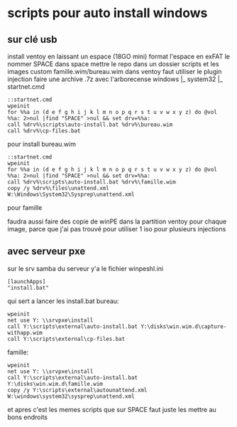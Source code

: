 # scripts pour auto install windows

## sur clé usb
install ventoy en laissant un espace (18GO mini)
format l'espace en exFAT le nommer SPACE
dans space mettre le repo dans un dossier scripts
et les images custom famille.wim/bureau.wim
dans ventoy faut utiliser le plugin injection
faire une archive .7z avec l'arborecense
windows
  |_ system32
    |_ startnet.cmd

```
::startnet.cmd
wpeinit
for %%a in (d e f g h i j k l m n o p q r s t u v w x y z) do @vol %%a: 2>nul |find "SPACE" >nul && set drv=%%a:
call %drv%\scripts\auto-install.bat %drv%\bureau.wim
call %drv%\cp-files.bat
```
pour install bureau.wim

```
::startnet.cmd
wpeinit
for %%a in (d e f g h i j k l m n o p q r s t u v w x y z) do @vol %%a: 2>nul |find "SPACE" >nul && set drv=%%a:
call %drv%\scripts\auto-install.bat %drv%\famille.wim
copy /y %drv%\files\unattend.xml W:\Windows\System32\Sysprep\unattend.xml
```
pour famille

faudra aussi faire des copie de winPE dans la partition ventoy pour chaque image, parce que j'ai pas trouvé pour utiliser 1 iso pour plusieurs injections

## avec serveur pxe
sur le srv samba du serveur 
y'a le fichier winpeshl.ini
```
[launchApps]
"install.bat"
```
qui sert a lancer les install.bat
bureau:
```
wpeinit
net use Y: \\srvpxe\install
call Y:\scripts\external\auto-install.bat Y:\disks\win.wim.d\capture-withapp.wim
call Y:\scripts\external\cp-files.bat
```

famille: 
```
wpeinit
net use Y: \\srvpxe\install
call Y:\scripts\external\auto-install.bat Y:\disks\win.wim.d\famille.wim
copy /y Y:\scripts\external\autounattend.xml W:\windows\system32\sysprep\unattend.xml
```

et apres c'est les memes scripts que sur SPACE
faut juste les mettre au bons endroits

